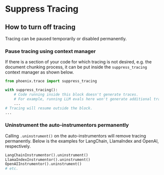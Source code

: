 # Suppress Tracing

## How to turn off tracing

Tracing can be paused temporarily or disabled permanently.

### Pause tracing using context manager

If there is a section of your code for which tracing is not desired, e.g. the document chunking process, it can be put inside the `suppress_tracing` context manager as shown below.

```python
from phoenix.trace import suppress_tracing

with suppress_tracing():
    # Code running inside this block doesn't generate traces.
    # For example, running LLM evals here won't generate additional traces.
    ...
# Tracing will resume outside the block.
...
```

### Uninstrument the auto-instrumentors permanently

Calling `.uninstrument()` on the auto-instrumentors will remove tracing permanently. Below is the examples for LangChain, LlamaIndex and OpenAI, respectively.

```python
LangChainInstrumentor().uninstrument()
LlamaIndexInstrumentor().uninstrument()
OpenAIInstrumentor().uninstrument()
# etc.
```
